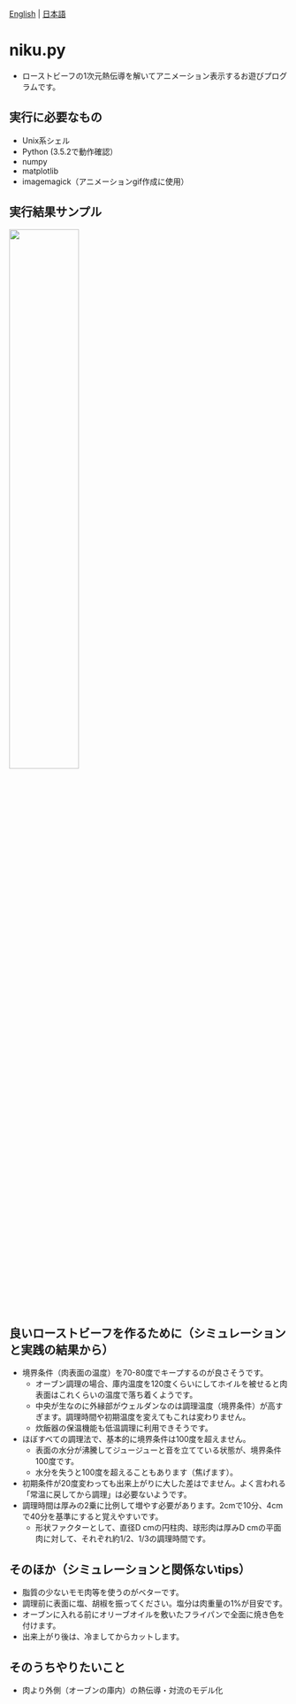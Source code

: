 [English](README_en.md) | [日本語](README.md)

# niku.py
* ローストビーフの1次元熱伝導を解いてアニメーション表示するお遊びプログラムです。

## 実行に必要なもの
* Unix系シェル
* Python (3.5.2で動作確認）
* numpy
* matplotlib
* imagemagick（アニメーションgif作成に使用）

## 実行結果サンプル
<img src="sample.gif" width="50%" height="50%">

## 良いローストビーフを作るために（シミュレーションと実践の結果から）
* 境界条件（肉表面の温度）を70-80度でキープするのが良さそうです。
  * オーブン調理の場合、庫内温度を120度くらいにしてホイルを被せると肉表面はこれくらいの温度で落ち着くようです。
  * 中央が生なのに外縁部がウェルダンなのは調理温度（境界条件）が高すぎます。調理時間や初期温度を変えてもこれは変わりません。
  * 炊飯器の保温機能も低温調理に利用できそうです。
* ほぼすべての調理法で、基本的に境界条件は100度を超えません。
  * 表面の水分が沸騰してジュージューと音を立てている状態が、境界条件100度です。
  * 水分を失うと100度を超えることもあります（焦げます）。
* 初期条件が20度変わっても出来上がりに大した差はでません。よく言われる「常温に戻してから調理」は必要ないようです。
* 調理時間は厚みの2乗に比例して増やす必要があります。2cmで10分、4cmで40分を基準にすると覚えやすいです。
  * 形状ファクターとして、直径D cmの円柱肉、球形肉は厚みD cmの平面肉に対して、それぞれ約1/2、1/3の調理時間です。

## そのほか（シミュレーションと関係ないtips）
* 脂質の少ないモモ肉等を使うのがベターです。
* 調理前に表面に塩、胡椒を振ってください。塩分は肉重量の1%が目安です。
* オーブンに入れる前にオリーブオイルを敷いたフライパンで全面に焼き色を付けます。
* 出来上がり後は、冷ましてからカットします。

## そのうちやりたいこと
* 肉より外側（オーブンの庫内）の熱伝導・対流のモデル化
